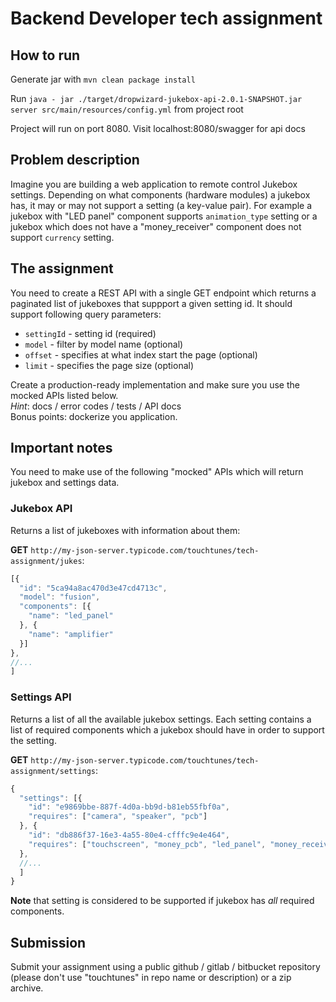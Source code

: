 # Backend Developer tech assignment

## How to run

Generate jar with `mvn clean package install`

Run `java - jar ./target/dropwizard-jukebox-api-2.0.1-SNAPSHOT.jar server src/main/resources/config.yml` from project root

Project will run on port 8080. Visit localhost:8080/swagger for api docs

## Problem description

Imagine you are building a web application to remote control Jukebox settings. Depending on what components (hardware modules) a jukebox has, it may or may not support a setting (a key-value pair). For example a jukebox with "LED panel" component supports `animation_type` setting or a jukebox which does not have a "money_receiver" component does not support `currency` setting. 

## The assignment

You need to create a REST API with a single GET endpoint which returns a paginated list of jukeboxes that suppport a given setting id. It should support following query parameters:

 - `settingId` - setting id (required)
 - `model` - filter by model name (optional)
 - `offset` - specifies at what index start the page (optional)
 - `limit` - specifies the page size (optional)

Create a production-ready implementation and make sure you use the mocked APIs listed below.  
_Hint_: docs / error codes / tests / API docs  
Bonus points: dockerize you application.

## Important notes

You need to make use of the following "mocked" APIs which will return jukebox and settings data.

### Jukebox API

Returns a list of jukeboxes with information about them:

**GET** `http://my-json-server.typicode.com/touchtunes/tech-assignment/jukes`:

```js
[{
  "id": "5ca94a8ac470d3e47cd4713c",
  "model": "fusion",
  "components": [{
    "name": "led_panel"
  }, {
    "name": "amplifier"
  }]
},
//...
]
```
 
### Settings API

Returns a list of all the available jukebox settings. Each setting contains a list of required components which a jukebox should have in order to support the setting.

**GET** `http://my-json-server.typicode.com/touchtunes/tech-assignment/settings`:

```js
{
  "settings": [{
    "id": "e9869bbe-887f-4d0a-bb9d-b81eb55fbf0a",
    "requires": ["camera", "speaker", "pcb"]
  }, {
    "id": "db886f37-16e3-4a55-80e4-cfffc9e4e464",
    "requires": ["touchscreen", "money_pcb", "led_panel", "money_receiver"]
  },
  //...
  ]
}
```

**Note** that setting is considered to be supported if jukebox has _all_ required components.

## Submission

Submit your assignment using a public github / gitlab / bitbucket repository (please don't use "touchtunes" in repo name or description) or a zip archive.
